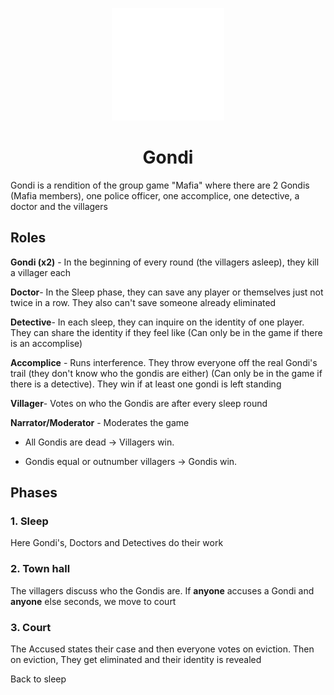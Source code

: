 <p align="center">
  <img src="shared/resources/src/commonMain/composeResources/drawable/app_icon.png" 
       alt="Gondi Banner" 
       width="180" />
</p>

<h1 align="center">Gondi</h1>

Gondi is a rendition of the group game "Mafia" where there are 2 Gondis (Mafia members), one police officer, one accomplice, one detective, a doctor and the villagers

## Roles
**Gondi (x2)** - In the beginning of every round (the villagers asleep), they kill a villager each

**Doctor**- In the Sleep phase, they can save any player or themselves just not twice in a row. They also can't save someone already eliminated

**Detective**- In each sleep, they can inquire on the identity of one player. They can share the identity if they feel like (Can only be in the game if there is an accomplise)

**Accomplice** - Runs interference. They throw everyone off the real Gondi's trail (they don't know who the gondis are either) (Can only be in the game if there is a detective). They win if at least one gondi is left standing

**Villager**-  Votes on who the Gondis are after every sleep round

**Narrator/Moderator** - Moderates the game

- All Gondis are dead → Villagers win.

- Gondis equal or outnumber villagers → Gondis win.
## Phases
### 1. Sleep
Here Gondi's, Doctors and Detectives do their work

### 2. Town hall
The villagers discuss who the Gondis are. If **anyone** accuses a Gondi and **anyone** else seconds, we move to court

### 3. Court
The Accused states their case and then everyone votes on eviction. Then on eviction, They get eliminated and their identity is revealed

Back to sleep
